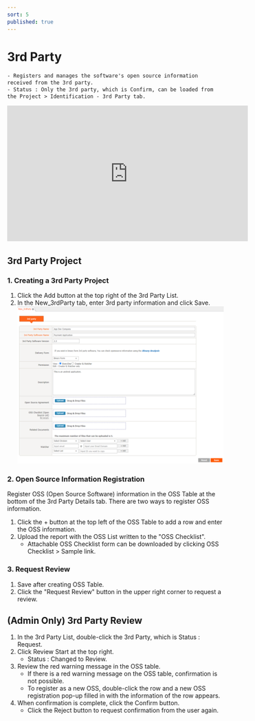 ```yaml
---
sort: 5
published: true
---
```

# 3rd Party
```note
- Registers and manages the software's open source information received from the 3rd party.
- Status : Only the 3rd party, which is Confirm, can be loaded from the Project > Identification - 3rd Party tab.
```
<iframe width="560" height="315" src="https://www.youtube.com/embed/FxQlpnaCO2Q" title="YouTube video player" frameborder="0" allow="accelerometer; autoplay; clipboard-write; encrypted-media; gyroscope; picture-in-picture" allowfullscreen></iframe>

## 3rd Party Project
### 1. Creating a 3rd Party Project
1. Click the Add button at the top right of the 3rd Party List.
2. In the New_3rdParty tab, enter 3rd party information and click Save.
    ![new_tab](../images/3_3rd_new.png)

### 2. Open Source Information Registration
Register OSS (Open Source Software) information in the OSS Table at the bottom of the 3rd Party Details tab.
There are two ways to register OSS information.
1. Click the + button at the top left of the OSS Table to add a row and enter the OSS information.
2. Upload the report with the OSS List written to the "OSS Checklist".
    - Attachable OSS Checklist form can be downloaded by clicking OSS Checklist > Sample link.

### 3. Request Review
1. Save after creating OSS Table.
2. Click the "Request Review" button in the upper right corner to request a review.

## (Admin Only) 3rd Party Review
1. In the 3rd Party List, double-click the 3rd Party, which is Status : Request.
2. Click Review Start at the top right.
    - Status : Changed to Review.
3. Review the red warning message in the OSS table.
    - If there is a red warning message on the OSS table, confirmation is not possible.
    - To register as a new OSS, double-click the row and a new OSS registration pop-up filled in with the information of the row appears.
4. When confirmation is complete, click the Confirm button.
    - Click the Reject button to request confirmation from the user again. 
